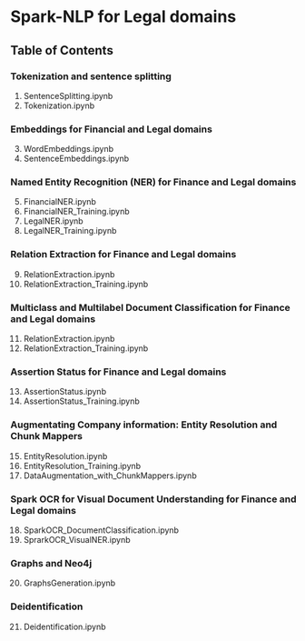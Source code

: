 # Spark-NLP for Legal domains

## Table of Contents

### Tokenization and sentence splitting
1. SentenceSplitting.ipynb
2. Tokenization.ipynb

### Embeddings for Financial and Legal domains
3. WordEmbeddings.ipynb
4. SentenceEmbeddings.ipynb

### Named Entity Recognition (NER) for Finance and Legal domains
5. FinancialNER.ipynb
6. FinancialNER_Training.ipynb
7. LegalNER.ipynb
8. LegalNER_Training.ipynb

### Relation Extraction for Finance and Legal domains
9. RelationExtraction.ipynb
10. RelationExtraction_Training.ipynb

### Multiclass and Multilabel Document Classification for Finance and Legal domains
11. RelationExtraction.ipynb
12. RelationExtraction_Training.ipynb

### Assertion Status for Finance and Legal domains
13. AssertionStatus.ipynb
14. AssertionStatus_Training.ipynb

### Augmentating Company information: Entity Resolution and Chunk Mappers
15. EntityResolution.ipynb
16. EntityResolution_Training.ipynb
17. DataAugmentation_with_ChunkMappers.ipynb

### Spark OCR for Visual Document Understanding for Finance and Legal domains
18. SparkOCR_DocumentClassification.ipynb
19. SprarkOCR_VisualNER.ipynb

### Graphs and Neo4j
20. GraphsGeneration.ipynb

### Deidentification
21. Deidentification.ipynb


